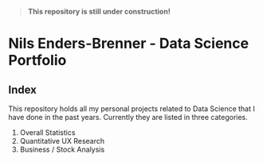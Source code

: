 >**This repository is still under construction!**

# Nils Enders-Brenner - Data Science Portfolio

## Index

This repository holds all my personal projects related to Data Science that I have done in the past years. Currently they are listed in three categories.

1. Overall Statistics
2. Quantitative UX Research
3. Business / Stock Analysis


